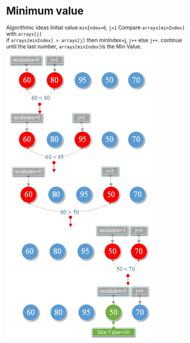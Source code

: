 # Minimum value

Algorithmic ideas
Initial value `minIndex=0`, `j=1` Compare `arrays[minIndex]` with `arrays[j]`\
if `arrays[minIndex] > arrays[j]` then minIndex=j, `j++` else `j++`. continue until the last number, `arrays[minIndex]`is the Min Value.

![](minval.png)
